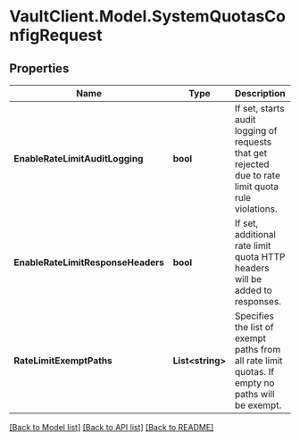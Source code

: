 # VaultClient.Model.SystemQuotasConfigRequest

## Properties

Name | Type | Description | Notes
------------ | ------------- | ------------- | -------------
**EnableRateLimitAuditLogging** | **bool** | If set, starts audit logging of requests that get rejected due to rate limit quota rule violations. | [optional] 
**EnableRateLimitResponseHeaders** | **bool** | If set, additional rate limit quota HTTP headers will be added to responses. | [optional] 
**RateLimitExemptPaths** | **List&lt;string&gt;** | Specifies the list of exempt paths from all rate limit quotas. If empty no paths will be exempt. | [optional] 

[[Back to Model list]](../README.md#documentation-for-models) [[Back to API list]](../README.md#documentation-for-api-endpoints) [[Back to README]](../README.md)

